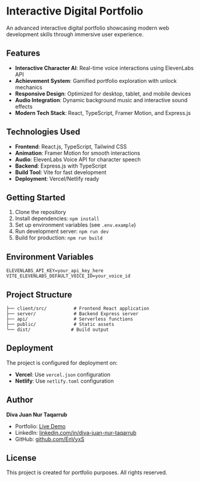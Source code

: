# Interactive Digital Portfolio

An advanced interactive digital portfolio showcasing modern web development skills through immersive user experience.

## Features

- **Interactive Character AI**: Real-time voice interactions using ElevenLabs API
- **Achievement System**: Gamified portfolio exploration with unlock mechanics
- **Responsive Design**: Optimized for desktop, tablet, and mobile devices
- **Audio Integration**: Dynamic background music and interactive sound effects
- **Modern Tech Stack**: React, TypeScript, Framer Motion, and Express.js

## Technologies Used

- **Frontend**: React.js, TypeScript, Tailwind CSS
- **Animation**: Framer Motion for smooth interactions
- **Audio**: ElevenLabs Voice API for character speech
- **Backend**: Express.js with TypeScript
- **Build Tool**: Vite for fast development
- **Deployment**: Vercel/Netlify ready

## Getting Started

1. Clone the repository
2. Install dependencies: `npm install`
3. Set up environment variables (see `.env.example`)
4. Run development server: `npm run dev`
5. Build for production: `npm run build`

## Environment Variables

```env
ELEVENLABS_API_KEY=your_api_key_here
VITE_ELEVENLABS_DEFAULT_VOICE_ID=your_voice_id
```

## Project Structure

```
├── client/src/          # Frontend React application
├── server/              # Backend Express server
├── api/                 # Serverless functions
├── public/              # Static assets
└── dist/               # Build output
```

## Deployment

The project is configured for deployment on:
- **Vercel**: Use `vercel.json` configuration
- **Netlify**: Use `netlify.toml` configuration

## Author

**Diva Juan Nur Taqarrub**
- Portfolio: [Live Demo](https://your-portfolio-url.com)
- LinkedIn: [linkedin.com/in/diva-juan-nur-taqarrub](https://www.linkedin.com/in/diva-juan-nur-taqarrub)
- GitHub: [github.com/EnVyxS](https://github.com/EnVyxS)

## License

This project is created for portfolio purposes. All rights reserved.